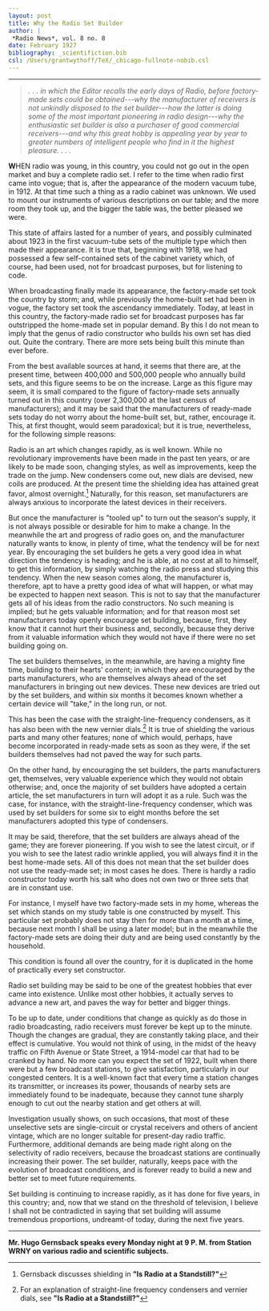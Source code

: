 ```yaml
---
layout: post
title: Why the Radio Set Builder
author: |
 *Radio News*, vol. 8 no. 8
date: February 1927
bibliography: _scientifiction.bib
csl: /Users/grantwythoff/TeX/_chicago-fullnote-nobib.csl
---
```




* * * * * * * * 

> *. . . in which the Editor recalls the early days of Radio, before factory-made sets could be obtained---why the manufacturer of receivers is not unkindly disposed to the set builder---how the latter is doing some of the most important pioneering in radio design---why the enthusiastic set builder is also a purchaser of good commercial receivers---and why this great hobby is appealing year by year to greater numbers of intelligent people who find in it the highest pleasure. . . .*

**W**HEN radio was young, in this country, you could not go out in the open market and buy a complete radio set. I refer to the time when radio first came into vogue; that is, after the appearance of the modern vacuum tube, in 1912. At that time such a thing as a radio cabinet was unknown. We used to mount our instruments of various descriptions on our table; and the more room they took up, and the bigger the table was, the better pleased we were.

This state of affairs lasted for a number of years, and possibly culminated about 1923 in the first vacuum-tube sets of the multiple type which then made their appearance. It is true that, beginning with 1918, we had possessed a few self-contained sets of the cabinet variety which, of course, had been used, not for broadcast purposes, but for listening to code.

When broadcasting finally made its appearance, the factory-made set took the country by storm; and, while previously the home-built set had been in vogue, the factory set took the ascendancy immediately. Today, at least in this country, the factory-made radio set for broadcast purposes has far outstripped the home-made set in popular demand. By this I do not mean to imply that the genus of radio constructor who builds his own set has died out.  Quite the contrary.  There are more sets being built this minute than ever before.

From the best available sources at hand, it seems that there are, at the present time, between 400,000 and 500,000 people who annually build sets, and this figure seems to be on the increase. Large as this figure may seem, it is small compared to the figure of factory-made sets annually turned out in this country (over 2,300,000 at the last census of manufacturers); and it may be said that the manufacturers of ready-made sets today do not worry about the home-built set, but, rather, encourage it. This, at first thought, would seem paradoxical; but it is true, nevertheless, for the following simple reasons:

Radio is an art which changes rapidly, as is well known. While no revolutionary improvements have been made in the past ten years, or are likely to be made soon, changing styles, as well as improvements, keep the trade on the jump. New condensers come out, new dials are devised, new coils are produced. At the present time the shielding idea has attained great favor, almost overnight.[^shd] Naturally, for this reason, set manufacturers are always anxious to incorporate the latest devices in their receivers.

But once the manufacturer is "tooled up" to turn out the season's supply, it is not always possible or desirable for him to make a change. In the meanwhile the art and progress of radio goes on, and the manufacturer naturally wants to know, in plenty of time, what the tendency will be for next year. By encouraging the set builders he gets a very good idea in what direction the tendency is heading; and he is able, at no cost at all to himself, to get this information, by simply watching the radio press and studying this tendency. When the new season comes along, the manufacturer is, therefore, apt to have a pretty good idea of what will happen, or what may be expected to happen next season. This is not to say that the manufacturer gets all of his ideas from the radio constructors. No such meaning is implied; but he gets valuable information; and for that reason most set manufacturers today openly encourage set building, because, first, they know that it cannot hurt their business and, secondly, because they derive from it valuable information which they would not have if there were no set building going on. 

The set builders themselves, in the meanwhile, are having a mighty fine time, building to their hearts' content; in which they are encouraged by the parts manufacturers, who are themselves always ahead of the set manufacturers in bringing out new devices. These new devices are tried out by the set builders, and within six months it becomes known whether a certain device will "take," in the long run, or not.

This has been the case with the straight-line-frequency condensers, as it has also been with the new vernier dials.[^dnp] It is true of shielding the various parts and many other features; none of which would, perhaps, have become incorporated in ready-made sets as soon as they were, if the set builders themselves had not paved the way for such parts.

On the other hand, by encouraging the set builders, the parts manufacturers get, themselves, very valuable experience which they would not obtain otherwise; and, once the majority of set builders have adopted a certain article, the set manufacturers in turn will adopt it as a rule. Such was the case, for instance, with the straight-line-frequency condenser, which was used by set builders for some six to eight months before the set manufacturers adopted this type of condensers.

It may be said, therefore, that the set builders are always ahead of the game; they are forever pioneering. If you wish to see the latest circuit, or if you wish to see the latest radio wrinkle applied, you will always find it in the best home-made sets. All of this does not mean that the set builder does not use the ready-made set; in most cases he does. There is hardly a radio constructor today worth his salt who does not own two or three sets that are in constant use.

For instance, I myself have two factory-made sets in my home, whereas the set which stands on my study table is one constructed by myself. This particular set probably does not stay then for more than a month at a time, because next month I shall be using a later model; but in the meanwhile the factory-made sets are doing their duty and are being used constantly by the household.

This condition is found all over the country, for it is duplicated in the home of practically every set constructor.

Radio set building may be said to be one of the greatest hobbies that ever came into existence. Unlike most other hobbies, it actually serves to advance a new art, and paves the way for better and bigger things.

To be up to date, under conditions that change as quickly as do those in radio broadcasting, radio receivers must forever be kept up to the minute. Though the changes are gradual, they are constantly taking place, and their effect is cumulative. You would not think of using, in the midst of the heavy traffic on Fifth Avenue or State Street, a 1914-model car that had to be cranked by hand. No more can you expect the set of 1922, built when there were but a few broadcast stations, to give satisfaction, particularly in our congested centers. It is a well-known fact that every time a station changes its transmitter, or increases its power, thousands of nearby sets are immediately found to be inadequate, because they cannot tune sharply enough to cut out the nearby station and get others at will.

Investigation usually shows, on such occasions, that most of these unselective sets are single-circuit or crystal receivers and others of ancient vintage, which are no longer suitable for present-day radio traffic. Furthermore, additional demands are being made right along on the selectivity of radio receivers, because the broadcast stations are continually increasing their power. The set builder, naturally, keeps pace with the evolution of broadcast conditions, and is forever ready to build a new and better set to meet future requirements.

Set building is continuing to increase rapidly, as it has done for five years, in this country; and, now that we stand on the threshold of television, I believe I shall not be contradicted in saying that set building will assume tremendous proportions, undreamt-of today, during the next five years.

* * * * * * * * * * * 

**Mr. Hugo Gernsback speaks every Monday night at 9 P. M. from Station WRNY on various radio and scientific subjects.**

[^shd]: Gernsback discusses shielding in **"Is Radio at a Standstill?"**

[^dnp]: For an explanation of straight-line frequency condensers and vernier dials, see **"Is Radio at a Standstill?"**